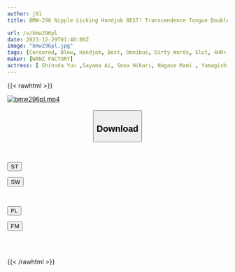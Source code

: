 ```yaml
---
author: j91
title: BMW-296 Nipple Licking Handjob BEST! Transcendence Tongue Double Torture Mass Ejaculation!

url: /v/bmw296pl
date: 2023-12-29T01:40:00Z
image: "bmw296pl.jpg"
tags: [Censored, Blow, Handjob, Best, Omnibus, Dirty Words, Slut, 4HR+, Kiss	]
maker: [WANZ FACTORY]
actress: [ Shinoda Yuu ,Sayama Ai, Sena Hikari, Nagase Mami , Yamagishi Aika, Imai Kaho ,Matsumoto Ichika, Kagari Mai, Yokomiya Nanami, Momonaga Sarina]
---
```



{{< rawhtml >}}

<div class="video" data-videoid="M0eM4ZYXzVumkMY">
    <a href="javascript:;">
        <img src="/v/bmw296pl/bmw296pl.jpg" width="WIDTH" height="HEIGHT" alt="bmw296pl.mp4" loading="lazy">
    </a>
</div>

<script type="text/javascript" src="https://j91.asia/asset/on-demand-st.js"></script>

<br>
  <link rel="stylesheet" href="https://j91.asia/asset/bs5.css">
  
  <center>
  <button class="btn btn-primary" type="button" data-bs-toggle="collapse" data-bs-target=".multi-collapse" aria-expanded="false" aria-controls="multiCollapseExample1 multiCollapseExample2"><h2>Download</h2></button></center>
</p>
<div class="row">
  <div class="col">
    <div class="collapse multi-collapse" id="multiCollapseExample1">
      <div class="card card-body">
	      	      <br>
<div class="buttons">  
<p><a href="https://streamtape.to/v/M0eM4ZYXzVumkMY" target="_blank"><button class="btn-hover color-3"><i class="fa fa-download"></i> ST</button></a></p>
<p><a href="https://flaswish.com/97c9tpob07om" target="_blank"><button class="btn-hover color-2"><i class="fa fa-download"></i> SW</button></a></p></div>
    </div>
  </div>
</div>
  <div class="col">
    <div class="collapse multi-collapse" id="multiCollapseExample2">
      <div class="card card-body">
	      <br>
<div class="buttons">
<p><a href="javascript:;" target="_blank"><button class="btn-hover color-9"><i class="fa fa-download"></i> FL</button></a></p>
<p><a href="javascript:;" target="_blank"><button class="btn-hover color-8"><i class="fa fa-download"></i> FM</button></a></p></div>
<br><br>
      </div>
    </div>
  </div>
</div>

{{< /rawhtml >}}